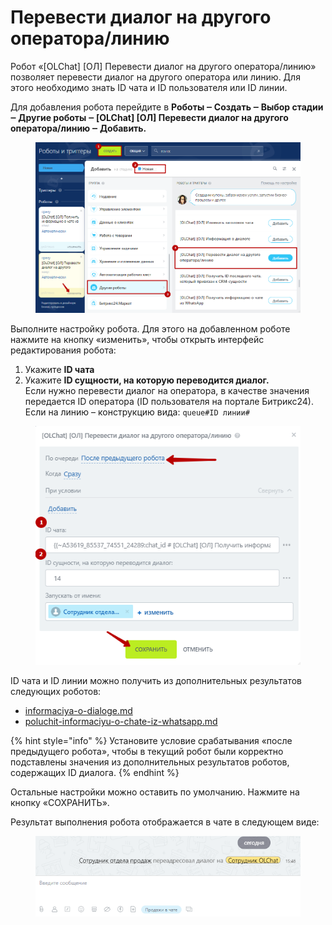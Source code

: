 # Перевести диалог на другого оператора/линию

Робот «\[OLChat] \[ОЛ] Перевести диалог на другого оператора/линию» позволяет перевести диалог на другого оператора или линию. Для этого необходимо знать ID чата и ID пользователя или ID линии.

Для добавления робота перейдите в **Роботы ‒ Создать ‒ Выбор стадии ‒ Другие роботы ‒ \[OLChat] \[ОЛ] Перевести диалог на другого оператора/линию ‒ Добавить.**

<figure><img src="../../.gitbook/assets/image (3) (1) (1) (1) (1) (1) (1) (1) (1) (1) (1) (1) (1) (1).png" alt=""><figcaption></figcaption></figure>

Выполните настройку робота. Для этого на добавленном роботе нажмите на кнопку «изменить», чтобы открыть интерфейс редактирования робота:

1. Укажите **ID чата**
2. Укажите **ID сущности, на которую переводится диалог.**\
   Если нужно перевести диалог на оператора, в качестве значения передается ID оператора (ID пользователя на портале Битрикс24).\
   Если на линию – конструкцию вида: `queue#ID линии#`

<figure><img src="../../.gitbook/assets/image (1) (1) (1) (1) (1) (1) (1) (1) (1) (1) (1) (1) (1) (1) (1) (1) (1) (1) (1) (1) (1) (1) (1) (1) (1) (1) (1) (1) (1) (1) (1) (1).png" alt=""><figcaption></figcaption></figure>

ID чата и ID линии можно получить из дополнительных результатов следующих роботов:

* [informaciya-o-dialoge.md](informaciya-o-dialoge.md "mention")
* [poluchit-informaciyu-o-chate-iz-whatsapp.md](poluchit-informaciyu-o-chate-iz-whatsapp.md "mention")

{% hint style="info" %}
Установите условие срабатывания «после предыдущего робота», чтобы в текущий робот были корректно подставлены значения из дополнительных результатов роботов, содержащих ID диалога.
{% endhint %}

Остальные настройки можно оставить по умолчанию. Нажмите на кнопку «СОХРАНИТЬ».

Результат выполнения робота отображается в чате в следующем виде:

<figure><img src="../../.gitbook/assets/image (984).png" alt=""><figcaption></figcaption></figure>
